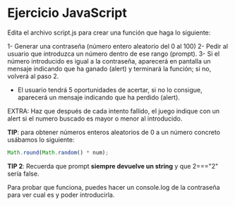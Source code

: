 # Ejercicio JavaScript

Edita el archivo script.js para crear una función que haga lo siguiente:

1- Generar una contraseña (número entero aleatorio del 0 al 100)
2- Pedir al usuario que introduzca un número dentro de ese rango (prompt).
3- Si el número introducido es igual a la contraseña, aparecerá en pantalla un mensaje indicando que ha ganado (alert) y terminará la función; si no, volverá al paso 2.

- El usuario tendrá 5 oportunidades de acertar, si no lo consigue, aparecerá un mensaje indicando que ha perdido (alert).

EXTRA: Haz que después de cada intento fallido, el juego indique con un alert si el numero buscado es mayor o menor al introducido.

**TIP**: para obtener números enteros aleatorios de 0 a un número concreto usábamos lo siguiente:

```javascript
Math.round(Math.random() * num);
```

**TIP 2**: Recuerda que prompt **siempre devuelve un string** y que 2==="2" sería false.

Para probar que funciona, puedes hacer un console.log de la contraseña para ver cual es y poder introducirla.
